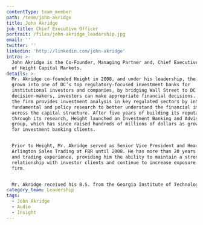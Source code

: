 ```yaml
---
contentType: team_member
path: /team/john-akridge
title: John Akridge
job_title: Chief Executive Officer
portrait: /files/john-akridge_leadership.jpg
email: ''
twitter: ''
linkedin: 'http://linkedin.com/john-akridge'
intro: >-
  John Akridge is the Co-Founder, Managing Partner and, Chief Executive Officer
  of Height Capital Markets.
details: >-
  Mr. Akridge co-founded Height in 2008, and under his leadership, the firm has
  grown into one of DC’s top regulatory-focused investment banks for
  institutional investors and companies, by bridging Wall Street to DC
  decision-makers, investors can make appropriate financial decisions. Today,
  the firm provides investment analysis in key regulated sectors by integrating
  fundamental and policy research to better understand the financial impact
  across the capital structure. After five years of building its reputation
  through its research, Height launched an Investment Banking and Advisory (IBA)
  group, which has since raised hundreds of millions of dollars as growth equity
  for investment banking clients.


  Prior to Height, Mr. Akridge served as Senior Vice President and Head of
  Arlington Sales Trading at FBR until 2008. He has more than 20 years of sales
  and trading experience, providing him the ability to maintain a strong
  relationship with investor clients and continue to increase exposure for the
  firm. 


  Mr. Akridge received his B.S. from the Georgia Institute of Technology.
category_team: Leadership
tags:
  - John Akridge
  - Audio
  - Insight
---
```


